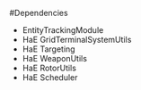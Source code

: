 #Dependencies

- EntityTrackingModule
- HaE GridTerminalSystemUtils
- HaE Targeting
- HaE WeaponUtils
- HaE RotorUtils
- HaE Scheduler